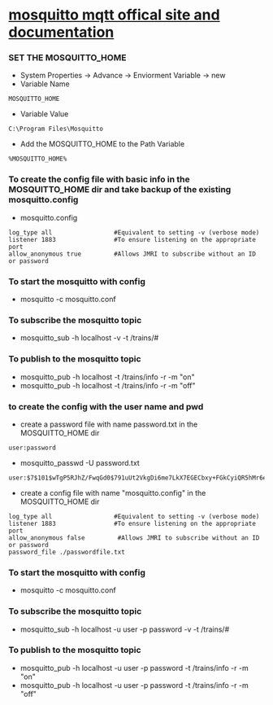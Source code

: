 
# [mosquitto mqtt offical site and documentation ](https://mosquitto.org/)

### SET THE MOSQUITTO_HOME 
* System Properties -> Advance -> Enviorment Variable -> new 
* Variable Name 
```
MOSQUITTO_HOME
```
* Variable Value 
```
C:\Program Files\Mosquitto
```

* Add the MOSQUITTO_HOME to the Path Variable
```
%MOSQUITTO_HOME%
```

### To create the config file with basic info in the MOSQUITTO_HOME dir and take backup of the existing mosquitto.config
* mosquitto.config
```
log_type all                 #Equivalent to setting -v (verbose mode)
listener 1883                #To ensure listening on the appropriate port
allow_anonymous true         #Allows JMRI to subscribe without an ID or password
```

### To start the mosquitto with config 
* mosquitto -c mosquitto.conf

### To subscribe the mosquitto topic 
* mosquitto_sub -h localhost -v -t /trains/#

### To publish to the mosquitto topic 
* mosquitto_pub -h localhost -t /trains/info -r -m "on"
* mosquitto_pub -h localhost -t /trains/info -r -m "off"


### to create the config with the user name and pwd 
* create a password file with name password.txt in the MOSQUITTO_HOME dir 
```
user:password
```
* mosquitto_passwd -U password.txt
```
user:$7$101$wTgP5RJhZ/FwqGd0$791uUt2VkgDi6me7LkX7EGECbxy+FGkCyiQR5hMr6eJGw3drxraJH4rVnTgfy9vV98Wb8/T8KwpF1XOBOcJT+Q==
```
* create a config file with name "mosquitto.config"  in the MOSQUITTO_HOME dir 
```
log_type all                 #Equivalent to setting -v (verbose mode)
listener 1883                #To ensure listening on the appropriate port
allow_anonymous false         #Allows JMRI to subscribe without an ID or password
password_file ./passwordfile.txt
```

### To start the mosquitto with config 
* mosquitto -c mosquitto.conf

### To subscribe the mosquitto topic 
* mosquitto_sub -h localhost -u user -p password -v -t /trains/#

### To publish to the mosquitto topic 
* mosquitto_pub -h localhost -u user -p password -t /trains/info -r -m "on"
* mosquitto_pub -h localhost -u user -p password -t /trains/info -r -m "off"


